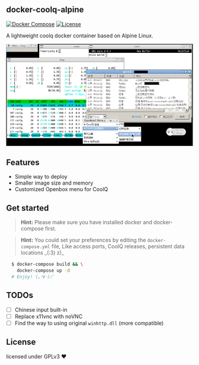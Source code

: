 ## docker-coolq-alpine

[![Docker Compose](https://github.com/TheSnowfield/docker-coolq-alpine/workflows/Docker%20Compose/badge.svg)](#)
[![License](https://img.shields.io/static/v1?label=license&message=GPL-3.0&color=blue)](#)

A lightweight coolq docker container based on Alpine Linux.

![Desktop](./images/desktop.png)

## Features
 - Simple way to deploy
 - Smaller image size and memory
 - Customized Openbox menu for CoolQ

## Get started
> **Hint:** Please make sure you have installed docker and docker-compose first.

> **Hint:** You could set your preferences by editing the `docker-compose.yml` file, Like access ports, CoolQ releases, persistent data locations \_(:3) z)\_

```bash
  $ docker-compose build && \
    docker-compose up -d
  # Enjoy! (｡･∀･)ﾉﾞ
```

## TODOs
- [ ] Chinese input built-in
- [ ] Replace x11vnc with noVNC
- [ ] Find the way to using original `winhttp.dll` (more compatible)

## License
licensed under GPLv3 ❤
